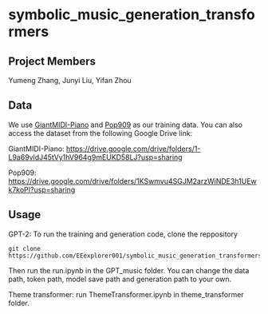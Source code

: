 # symbolic_music_generation_transformers
## Project Members
Yumeng Zhang, Junyi Liu, Yifan Zhou
## Data
We use [GiantMIDI-Piano](https://github.com/bytedance/GiantMIDI-Piano) and [Pop909](https://github.com/music-x-lab/POP909-Dataset) as our training data. You can also access the dataset from the following Google Drive link:

GiantMIDI-Piano: https://drive.google.com/drive/folders/1-L9a69vldJ45tVy1hV964g9mEUKD58LJ?usp=sharing

Pop909: https://drive.google.com/drive/folders/1KSwmvu4SGJM2arzWiNDE3h1UEwk7koPI?usp=sharing

## Usage
GPT-2: To run the training and generation code, clone the reppository
```
git clone https://github.com/EEexplorer001/symbolic_music_generation_transformers.git
```
Then run the run.ipynb in the GPT_music folder. You can change the data path, token path, model save path and generation path to your own.

Theme transformer: run ThemeTransformer.ipynb in theme_transformer folder.
